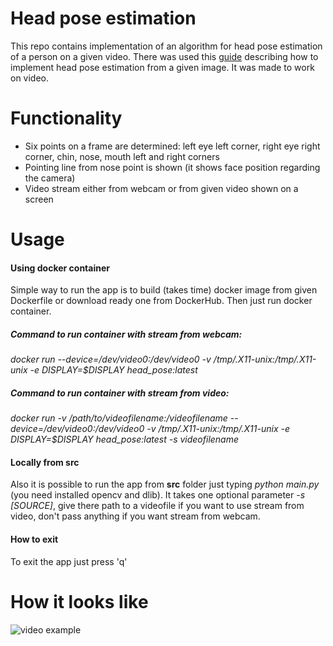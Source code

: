 # Head pose estimation
This repo contains implementation of an algorithm for head pose estimation of a person on a given video.
There was used this [guide](https://www.learnopencv.com/head-pose-estimation-using-opencv-and-dlib/) describing how to implement head pose estimation from a given image.
It was made to work on video. 

# Functionality
- Six points on a frame are determined: left eye left corner, right eye right corner, chin, nose, mouth left and right corners
- Pointing line from nose point is shown (it shows face position regarding the camera)
- Video stream either from webcam or from given video shown on a screen

# Usage
#### Using docker container
Simple way to run the app is to build (takes time) docker image from given Dockerfile or download ready one from DockerHub.
Then just run docker container.
##### Command to run container with stream from webcam:
*docker run --device=/dev/video0:/dev/video0 -v /tmp/.X11-unix:/tmp/.X11-unix -e DISPLAY=$DISPLAY head_pose:latest*
##### Command to run container with stream from video:
*docker run -v /path/to/videofilename:/videofilename --device=/dev/video0:/dev/video0 -v /tmp/.X11-unix:/tmp/.X11-unix -e DISPLAY=$DISPLAY head_pose:latest -s videofilename*

#### Locally from src
Also it is possible to run the app from **src** folder just typing *python main.py* (you need installed opencv and dlib).
It takes one optional parameter *-s [SOURCE]*, give there path to a videofile if you want to use stream from video, don't pass anything if you want stream from webcam.  

#### How to exit
To exit the app just press 'q'

# How it looks like
![video example](https://github.com/popov-maksim/head-pose-estimation/tree/master/img/video.png)
